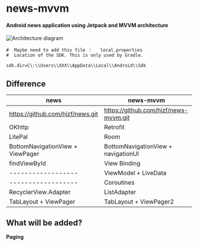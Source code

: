# news-mvvm

#### Android news application using Jetpack and MVVM architecture    

![Architecture diagram](https://developer.android.google.cn/topic/libraries/architecture/images/final-architecture.png)



```properties
#  Maybe need to add this file ：   local.properties   
#  Location of the SDK. This is only used by Gradle.

sdk.dir=C\:\\Users\\XXX\\AppData\\Local\\Android\\Sdk
```


## Difference

| news                             | news-mvvm                             |
|-|-|
| https://github.com/hjzf/news.git | https://github.com/hjzf/news-mvvm.git |
| OKhttp                           | Retrofit                            |
| LitePal                          | Room                                |
| BottomNavigationView + ViewPager | BottomNavigationView + navigationUI |
| findViewById                     | View Binding                        |
| ------------------               | ViewModel + LiveData                |
| ------------------               | Coroutines                          |
| RecyclerView.Adapter             | ListAdapter                         |
| TabLayout + ViewPager            | TabLayout + ViewPager2              |

## What will be added? 

**Paging**

